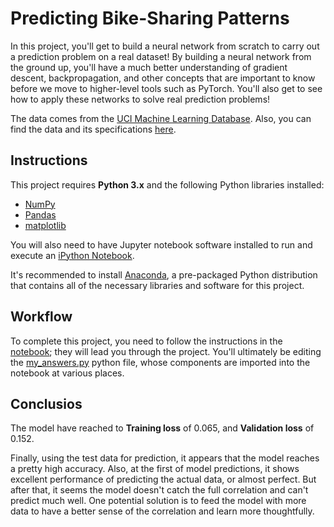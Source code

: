 # Predicting Bike-Sharing Patterns
In this project, you'll get to build a neural network from scratch to carry out a prediction problem on a real dataset! By building a neural network from the ground up, you'll have a much better understanding of gradient descent, backpropagation, and other concepts that are important to know before we move to higher-level tools such as PyTorch. You'll also get to see how to apply these networks to solve real prediction problems!

The data comes from the [UCI Machine Learning Database](https://archive.ics.uci.edu/ml/datasets/Bike+Sharing+Dataset). Also, you can find the data and its specifications [here](https://github.com/Faisal-AlDhuwayhi/Predicting-Bike-Sharing-Patterns/tree/master/Bike-Sharing-Dataset).

## Instructions
This project requires **Python 3.x** and the following Python libraries installed:

- [NumPy](http://www.numpy.org/)
- [Pandas](http://pandas.pydata.org)
- [matplotlib](http://matplotlib.org/)

You will also need to have Jupyter notebook software installed to run and execute an [iPython Notebook](http://ipython.org/notebook.html).

It's recommended to install [Anaconda](https://www.continuum.io/downloads), a pre-packaged Python distribution that contains all of the necessary libraries and software for this project. 


## Workflow
To complete this project, you need to follow the instructions in the [notebook](https://github.com/Faisal-AlDhuwayhi/Predicting-Bike-Sharing-Patterns/blob/master/Predicting_bike_sharing_data.ipynb); they will lead you through the project. You'll ultimately be editing the [my_answers.py](https://github.com/Faisal-AlDhuwayhi/Predicting-Bike-Sharing-Patterns/blob/master/my_answers.py) python file, whose components are imported into the notebook at various places.


## Conclusios
The model have reached to **Training loss** of 0.065, and **Validation loss** of 0.152.

Finally, using the test data for prediction, it appears that the model reaches a pretty high accuracy. Also, at the first of model predictions, it shows excellent performance of predicting the actual data, or almost perfect. But after that, it seems the model doesn't catch the full correlation and can't predict much well. One potential solution is to feed the model with more data to have a better sense of the correlation and learn more thoughtfully.



